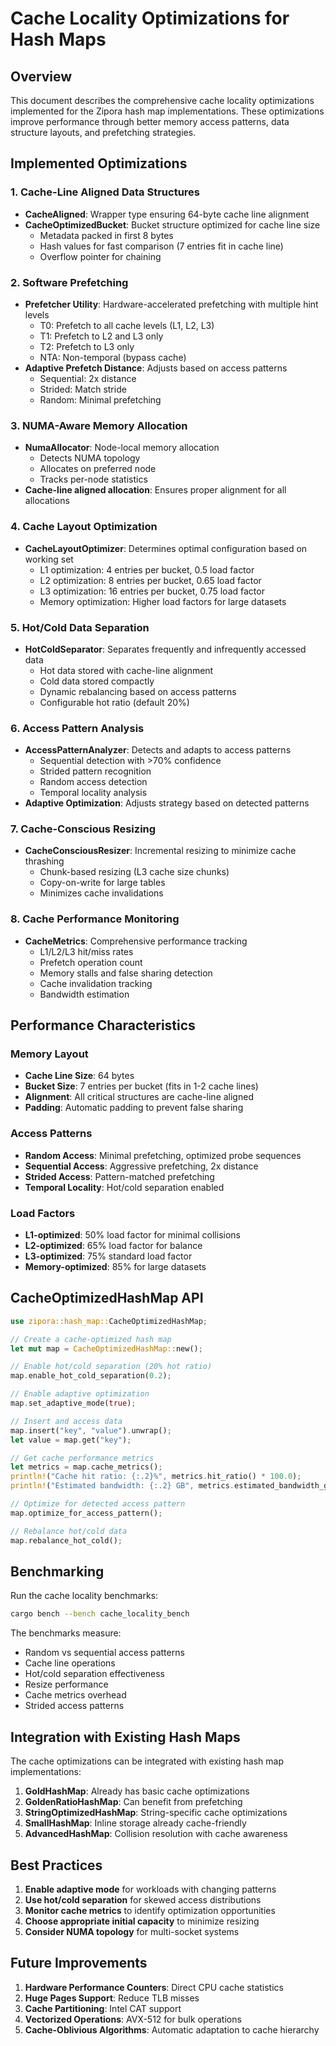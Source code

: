 # Cache Locality Optimizations for Hash Maps

## Overview

This document describes the comprehensive cache locality optimizations implemented for the Zipora hash map implementations. These optimizations improve performance through better memory access patterns, data structure layouts, and prefetching strategies.

## Implemented Optimizations

### 1. Cache-Line Aligned Data Structures

- **CacheAligned<T>**: Wrapper type ensuring 64-byte cache line alignment
- **CacheOptimizedBucket**: Bucket structure optimized for cache line size
  - Metadata packed in first 8 bytes
  - Hash values for fast comparison (7 entries fit in cache line)
  - Overflow pointer for chaining

### 2. Software Prefetching

- **Prefetcher Utility**: Hardware-accelerated prefetching with multiple hint levels
  - T0: Prefetch to all cache levels (L1, L2, L3)
  - T1: Prefetch to L2 and L3 only
  - T2: Prefetch to L3 only
  - NTA: Non-temporal (bypass cache)
- **Adaptive Prefetch Distance**: Adjusts based on access patterns
  - Sequential: 2x distance
  - Strided: Match stride
  - Random: Minimal prefetching

### 3. NUMA-Aware Memory Allocation

- **NumaAllocator**: Node-local memory allocation
  - Detects NUMA topology
  - Allocates on preferred node
  - Tracks per-node statistics
- **Cache-line aligned allocation**: Ensures proper alignment for all allocations

### 4. Cache Layout Optimization

- **CacheLayoutOptimizer**: Determines optimal configuration based on working set
  - L1 optimization: 4 entries per bucket, 0.5 load factor
  - L2 optimization: 8 entries per bucket, 0.65 load factor
  - L3 optimization: 16 entries per bucket, 0.75 load factor
  - Memory optimization: Higher load factors for large datasets

### 5. Hot/Cold Data Separation

- **HotColdSeparator**: Separates frequently and infrequently accessed data
  - Hot data stored with cache-line alignment
  - Cold data stored compactly
  - Dynamic rebalancing based on access patterns
  - Configurable hot ratio (default 20%)

### 6. Access Pattern Analysis

- **AccessPatternAnalyzer**: Detects and adapts to access patterns
  - Sequential detection with >70% confidence
  - Strided pattern recognition
  - Random access detection
  - Temporal locality analysis
- **Adaptive Optimization**: Adjusts strategy based on detected patterns

### 7. Cache-Conscious Resizing

- **CacheConsciousResizer**: Incremental resizing to minimize cache thrashing
  - Chunk-based resizing (L3 cache size chunks)
  - Copy-on-write for large tables
  - Minimizes cache invalidations

### 8. Cache Performance Monitoring

- **CacheMetrics**: Comprehensive performance tracking
  - L1/L2/L3 hit/miss rates
  - Prefetch operation count
  - Memory stalls and false sharing detection
  - Cache invalidation tracking
  - Bandwidth estimation

## Performance Characteristics

### Memory Layout
- **Cache Line Size**: 64 bytes
- **Bucket Size**: 7 entries per bucket (fits in 1-2 cache lines)
- **Alignment**: All critical structures are cache-line aligned
- **Padding**: Automatic padding to prevent false sharing

### Access Patterns
- **Random Access**: Minimal prefetching, optimized probe sequences
- **Sequential Access**: Aggressive prefetching, 2x distance
- **Strided Access**: Pattern-matched prefetching
- **Temporal Locality**: Hot/cold separation enabled

### Load Factors
- **L1-optimized**: 50% load factor for minimal collisions
- **L2-optimized**: 65% load factor for balance
- **L3-optimized**: 75% standard load factor
- **Memory-optimized**: 85% for large datasets

## CacheOptimizedHashMap API

```rust
use zipora::hash_map::CacheOptimizedHashMap;

// Create a cache-optimized hash map
let mut map = CacheOptimizedHashMap::new();

// Enable hot/cold separation (20% hot ratio)
map.enable_hot_cold_separation(0.2);

// Enable adaptive optimization
map.set_adaptive_mode(true);

// Insert and access data
map.insert("key", "value").unwrap();
let value = map.get("key");

// Get cache performance metrics
let metrics = map.cache_metrics();
println!("Cache hit ratio: {:.2}%", metrics.hit_ratio() * 100.0);
println!("Estimated bandwidth: {:.2} GB", metrics.estimated_bandwidth_gb());

// Optimize for detected access pattern
map.optimize_for_access_pattern();

// Rebalance hot/cold data
map.rebalance_hot_cold();
```

## Benchmarking

Run the cache locality benchmarks:

```bash
cargo bench --bench cache_locality_bench
```

The benchmarks measure:
- Random vs sequential access patterns
- Cache line operations
- Hot/cold separation effectiveness
- Resize performance
- Cache metrics overhead
- Strided access patterns

## Integration with Existing Hash Maps

The cache optimizations can be integrated with existing hash map implementations:

1. **GoldHashMap**: Already has basic cache optimizations
2. **GoldenRatioHashMap**: Can benefit from prefetching
3. **StringOptimizedHashMap**: String-specific cache optimizations
4. **SmallHashMap**: Inline storage already cache-friendly
5. **AdvancedHashMap**: Collision resolution with cache awareness

## Best Practices

1. **Enable adaptive mode** for workloads with changing patterns
2. **Use hot/cold separation** for skewed access distributions
3. **Monitor cache metrics** to identify optimization opportunities
4. **Choose appropriate initial capacity** to minimize resizing
5. **Consider NUMA topology** for multi-socket systems

## Future Improvements

1. **Hardware Performance Counters**: Direct CPU cache statistics
2. **Huge Pages Support**: Reduce TLB misses
3. **Cache Partitioning**: Intel CAT support
4. **Vectorized Operations**: AVX-512 for bulk operations
5. **Cache-Oblivious Algorithms**: Automatic adaptation to cache hierarchy